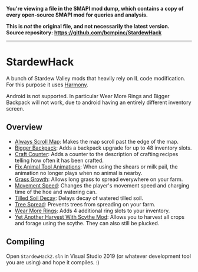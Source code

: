 **You're viewing a file in the SMAPI mod dump, which contains a copy of every open-source SMAPI mod
for queries and analysis.**

**This is _not_ the original file, and not necessarily the latest version.**  
**Source repository: https://github.com/bcmpinc/StardewHack**

----

# StardewHack
A bunch of Stardew Valley mods that heavily rely on IL code modification. For this purpose it uses [Harmony](https://github.com/pardeike/Harmony/wiki). 

Android is not supported. In particular Wear More Rings and Bigger Backpack will not work, due to android having an entirely different inventory screen.

## Overview
* [Always Scroll Map](/AlwaysScrollMap):                     Makes the map scroll past the edge of the map.
* [Bigger Backpack](/BiggerBackpack):                        Adds a backpack upgrade for up to 48 inventory slots.
* [Craft Counter](/CraftCounter):                            Adds a counter to the description of crafting recipes telling how often it has been crafted.
* [Fix Animal Tool Animations](/FixAnimalTools):             When using the shears or milk pail, the animation no longer plays when no animal is nearby.
* [Grass Growth](/GrassGrowth):                              Allows long grass to spread everywhere on your farm.
* [Movement Speed](/MovementSpeed):                          Changes the player's movement speed and charging time of the hoe and watering can.
* [Tilled Soil Decay](/TilledSoilDecay):                     Delays decay of watered tilled soil.
* [Tree Spread](/TreeSpread):                                Prevents trees from spreading on your farm.
* [Wear More Rings](/WearMoreRings):                         Adds 4 additional ring slots to your inventory.
* [Yet Another Harvest With Scythe Mod](/HarvestWithScythe): Allows you to harvest all crops and forage using the scythe. They can also still be plucked.

## Compiling

Open `StardewHack2.sln` in Visual Studio 2019 (or whatever development tool you are using) and hope it compiles. :)

